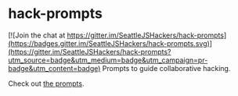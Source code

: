 # hack-prompts

[![Join the chat at https://gitter.im/SeattleJSHackers/hack-prompts](https://badges.gitter.im/SeattleJSHackers/hack-prompts.svg)](https://gitter.im/SeattleJSHackers/hack-prompts?utm_source=badge&utm_medium=badge&utm_campaign=pr-badge&utm_content=badge)
Prompts to guide collaborative hacking.

Check out [the prompts](https://github.com/SeattleJSHackers/hack-prompts/blob/master/prompts.md).
